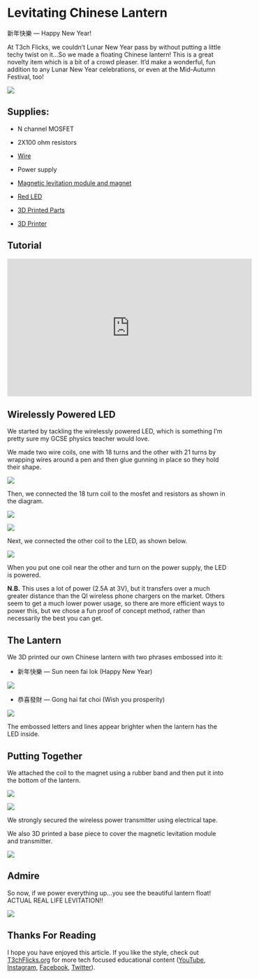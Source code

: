 # Levitating Chinese Lantern

新年快樂 — Happy New Year!

At T3ch Flicks, we couldn’t Lunar New Year pass by without putting a little techy twist on it…So we made a floating Chinese lantern! This is a great novelty item which is a bit of a crowd pleaser. It’d make a wonderful, fun addition to any Lunar New Year celebrations, or even at the Mid-Autumn Festival, too!

![](https://cdn-images-1.medium.com/max/2000/1*kbYVwpktrlmVj0suMWWUHw.png)

## Supplies:

* N channel MOSFET

* 2X100 ohm resistors

* [Wire](http://rover.ebay.com/rover/1/710-53481-19255-0/1?ff3=4&pub=5575540948&toolid=10001&campid=5338601033&customid=&mpre=https%3A%2F%2Fwww.ebay.co.uk%2Fitm%2F1-x-Rapid-22m-Single-Core-Wire-Pack-11-x-2m-Each-Colour-Breadboard-Wire-Solid%2F323642257045%3Fhash%3Ditem4b5a94ee95%3Ag%3AzHsAAOSwzFhcNjdZ)

* Power supply

* [Magnetic levitation module and magnet](http://rover.ebay.com/rover/1/710-53481-19255-0/1?ff3=4&pub=5575540948&toolid=10001&campid=5338601033&customid=&mpre=https%3A%2F%2Fwww.ebay.co.uk%2Fitm%2F1Magnetic-Levitation-Machine-Core-DIY-Kit-Magnetic-Levitation-Module-w-LED-Lamp%2F283427479483%3Fhash%3Ditem41fd981fbb%3Ag%3AXsQAAOSwwFlclZe7)

* [Red LED](http://rover.ebay.com/rover/1/710-53481-19255-0/1?ff3=4&pub=5575540948&toolid=10001&campid=5338601033&customid=&mpre=https%3A%2F%2Fwww.ebay.co.uk%2Fitm%2F1W-3W-High-Power-PCB-Star-LED-Aquarium-Grow-Light%2F254365146830%3Fvar%3D553933196976%26hash%3Ditem3b39581ece%3Ag%3A6TIAAOSw8t5dhJi3)

* [3D Printed Parts](https://www.thingiverse.com/thing:4125557)

* [3D Printer](https://amzn.to/2RTU64m)

## Tutorial

<center><iframe width='560' height='315' src ='https://www.youtube.com/embed/$B8dz6XqP7ao' frameborder='0' allowfullscreen></iframe></center>

## Wirelessly Powered LED

We started by tackling the wirelessly powered LED, which is something I’m pretty sure my GCSE physics teacher would love.

We made two wire coils, one with 18 turns and the other with 21 turns by wrapping wires around a pen and then glue gunning in place so they hold their shape.

![](https://cdn-images-1.medium.com/max/3840/1*3pP_9qmDTCvBzr4bH9dgKg.png)

Then, we connected the 18 turn coil to the mosfet and resistors as shown in the diagram.

![](https://cdn-images-1.medium.com/max/3840/1*G4yyrO4QOVkUMYp2T8AZOg.png)

![](https://cdn-images-1.medium.com/max/2000/1*5Iabvr-yE6-AUDckckCQCg.png)

Next, we connected the other coil to the LED, as shown below.

![](https://cdn-images-1.medium.com/max/2000/1*oiH_0flsoNFK5BcNKl-w5A.png)

When you put one coil near the other and turn on the power supply, the LED is powered.

**N.B.** This uses a lot of power (2.5A at 3V), but it transfers over a much greater distance than the QI wireless phone chargers on the market. Others seem to get a much lower power usage, so there are more efficient ways to power this, but we chose a fun proof of concept method, rather than necessarily the best you can get.

## The Lantern

We 3D printed our own Chinese lantern with two phrases embossed into it:

* 新年快樂 — Sun neen fai lok (Happy New Year)

![](https://cdn-images-1.medium.com/max/3840/1*-vuUo_oZtjy80A5r8Km1jQ.png)

* 恭喜發財 — Gong hai fat choi (Wish you prosperity)

![](https://cdn-images-1.medium.com/max/3840/1*f9-kBNazFQcTkH6xYgyLzA.png)

The embossed letters and lines appear brighter when the lantern has the LED inside.

## Putting Together

We attached the coil to the magnet using a rubber band and then put it into the bottom of the lantern.

![](https://cdn-images-1.medium.com/max/3840/1*WTysPDZmqKv7hTG6ZBahDg.png)

![](https://cdn-images-1.medium.com/max/3840/1*hdCmox9KxMKUuseND2Mf_A.png)

We strongly secured the wireless power transmitter using electrical tape.

We also 3D printed a base piece to cover the magnetic levitation module and transmitter.

![](https://cdn-images-1.medium.com/max/3840/1*gX5nWRB9lOTa9Clihu_1lw.png)

## Admire

So now, if we power everything up…you see the beautiful lantern float! ACTUAL REAL LIFE LEVITATION!!

![](https://cdn-images-1.medium.com/max/3840/1*MvrqbDRaKF28wk235glfSw.png)

## Thanks For Reading

I hope you have enjoyed this article. If you like the style, check out [T3chFlicks.org](https://t3chflicks.org/) for more tech focused educational content ([YouTube](https://www.youtube.com/channel/UC0eSD-tdiJMI5GQTkMmZ-6w), [Instagram](https://www.instagram.com/t3chflicks/), [Facebook](https://www.facebook.com/t3chflicks), [Twitter](https://twitter.com/t3chflicks)).